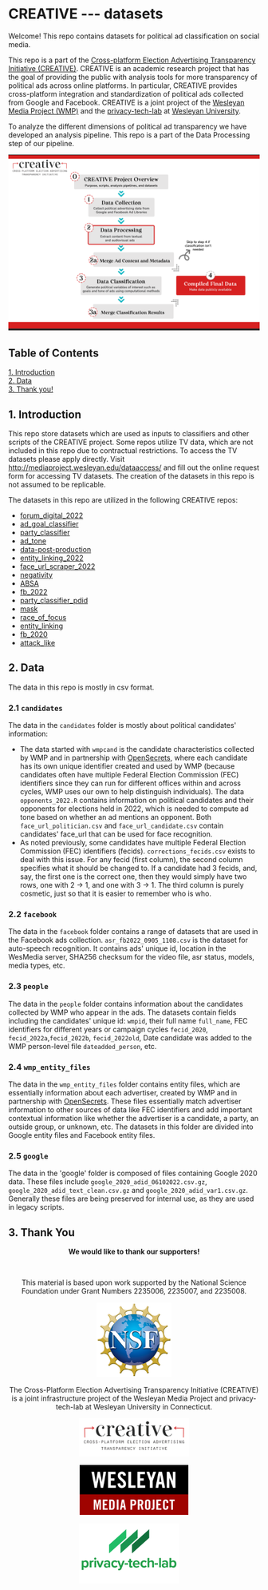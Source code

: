 # CREATIVE --- datasets

Welcome! This repo contains datasets for political ad classification on social media.

This repo is a part of the [Cross-platform Election Advertising Transparency Initiative (CREATIVE)](https://www.creativewmp.com/). CREATIVE is an academic research project that has the goal of providing the public with analysis tools for more transparency of political ads across online platforms. In particular, CREATIVE provides cross-platform integration and standardization of political ads collected from Google and Facebook. CREATIVE is a joint project of the [Wesleyan Media Project (WMP)](https://mediaproject.wesleyan.edu/) and the [privacy-tech-lab](https://privacytechlab.org/) at [Wesleyan University](https://www.wesleyan.edu).

To analyze the different dimensions of political ad transparency we have developed an analysis pipeline. This repo is a part of the Data Processing step of our pipeline.

![A picture of the repo pipeline](CREATIVE_step2_032524.png)

## Table of Contents

[1. Introduction](#1-introduction)  
[2. Data](#2-data)  
[3. Thank you!](#3-thank-you)

## 1. Introduction

This repo store datasets which are used as inputs to classifiers and other scripts of the CREATIVE project. Some repos utilize TV data, which are not included in this repo due to contractual restrictions. To access the TV datasets please apply directly. Visit <http://mediaproject.wesleyan.edu/dataaccess/> and fill out the online request form for accessing TV datasets. The creation of the datasets in this repo is not assumed to be replicable.

The datasets in this repo are utilized in the following CREATIVE repos:

- [forum_digital_2022](https://github.com/Wesleyan-Media-Project/forum_digital_2022)
- [ad_goal_classifier](https://github.com/Wesleyan-Media-Project/ad_goal_classifier)
- [party_classifier](https://github.com/Wesleyan-Media-Project/party_classifier)
- [ad_tone](https://github.com/Wesleyan-Media-Project/ad_tone)
- [data-post-production](https://github.com/Wesleyan-Media-Project/data-post-production)
- [entity_linking_2022](https://github.com/Wesleyan-Media-Project/entity_linking_2022)
- [face_url_scraper_2022](https://github.com/Wesleyan-Media-Project/face_url_scraper_2022)
- [negativity](https://github.com/Wesleyan-Media-Project/negativity)
- [ABSA](https://github.com/Wesleyan-Media-Project/ABSA)
- [fb_2022](https://github.com/Wesleyan-Media-Project/fb_2022)
- [party_classifier_pdid](https://github.com/Wesleyan-Media-Project/party_classifier_pdid)
- [mask](https://github.com/Wesleyan-Media-Project/mask)
- [race_of_focus](https://github.com/Wesleyan-Media-Project/race_of_focus)
- [entity_linking](https://github.com/Wesleyan-Media-Project/entity_linking)
- [fb_2020](https://github.com/Wesleyan-Media-Project/fb_2020)
- [attack_like](https://github.com/Wesleyan-Media-Project/attack_like)

## 2. Data

The data in this repo is mostly in csv format.

### 2.1 `candidates`

The data in the `candidates` folder is mostly about political candidates' information:

- The data started with `wmpcand` is the candidate characteristics collected by WMP and in partnership with [OpenSecrets](https://www.opensecrets.org/), where each candidate has its own unique identifier created and used by WMP (because candidates often have multiple Federal Election Commission (FEC) identifiers since they can run for different offices within and across cycles, WMP uses our own to help distinguish individuals). The data `opponents_2022.R` contains information on political candidates and their opponents for elections held in 2022, which is needed to compute ad tone based on whether an ad mentions an opponent. Both `face_url_politician.csv` and `face_url_candidate.csv` contain candidates' face_url that can be used for face recognition.
- As noted previously, some candidates have multiple Federal Election Commission (FEC) identifiers (fecids). `corrections_fecids.csv` exists to deal with this issue. For any fecid (first column), the second column specifies what it should be changed to. If a candidate had 3 fecids, and, say, the first one is the correct one, then they would simply have two rows, one with 2 -> 1, and one with 3 -> 1. The third column is purely cosmetic, just so that it is easier to remember who is who.

### 2.2 `facebook`

The data in the `facebook` folder contains a range of datasets that are used in the Facebook ads collection. `asr_fb2022_0905_1108.csv` is the dataset for auto-speech recognition. It contains ads' unique id, location in the WesMedia server, SHA256 checksum for the video file, asr status, models, media types, etc.

### 2.3 `people`

The data in the `people` folder contains information about the candidates collected by WMP who appear in the ads. The datasets contain fields including the candidates' unique id: `wmpid`, their full name `full_name`, FEC identifiers for different years or campaign cycles `fecid_2020`, `fecid_2022a`,`fecid_2022b`, `fecid_2022old`, Date candidate was added to the WMP person-level file `dateadded_person`, etc.

### 2.4 `wmp_entity_files`

The data in the `wmp_entity_files` folder contains entity files, which are essentially information about each advertiser, created by WMP and in partnership with [OpenSecrets](https://www.opensecrets.org/). These files essentially match advertiser information to other sources of data like FEC identifiers and add important contextual information like whether the advertiser is a candidate, a party, an outside group, or unknown, etc. The datasets in this folder are divided into Google entity files and Facebook entity files.

### 2.5 `google`

The data in the 'google' folder is composed of files containing Google 2020 data. These files include `google_2020_adid_06102022.csv.gz`, `google_2020_adid_text_clean.csv.gz` and `google_2020_adid_var1.csv.gz`. Generally these files are being preserved for internal use, as they are used in legacy scripts. 

## 3. Thank You

<p align="center"><strong>We would like to thank our supporters!</strong></p><br>

<p align="center">This material is based upon work supported by the National Science Foundation under Grant Numbers 2235006, 2235007, and 2235008.</p>

<p align="center" style="display: flex; justify-content: center; align-items: center;">
  <a href="https://www.nsf.gov/awardsearch/showAward?AWD_ID=2235006">
    <img class="img-fluid" src="nsf.png" height="150px" alt="National Science Foundation Logo">
  </a>
</p>

<p align="center">The Cross-Platform Election Advertising Transparency Initiative (CREATIVE) is a joint infrastructure project of the Wesleyan Media Project and privacy-tech-lab at Wesleyan University in Connecticut.

<p align="center" style="display: flex; justify-content: center; align-items: center;">
  <a href="https://www.creativewmp.com/">
    <img class="img-fluid" src="CREATIVE_logo.png"  width="220px" alt="CREATIVE Logo">
  </a>
</p>

<p align="center" style="display: flex; justify-content: center; align-items: center;">
  <a href="https://mediaproject.wesleyan.edu/">
    <img src="wmp-logo.png" width="218px" height="100px" alt="Wesleyan Media Project logo">
  </a>
</p>

<p align="center" style="display: flex; justify-content: center; align-items: center;">
  <a href="https://privacytechlab.org/" style="margin-right: 20px;">
    <img src="./plt_logo.png" width="200px" alt="privacy-tech-lab logo">
  </a>
</p>
